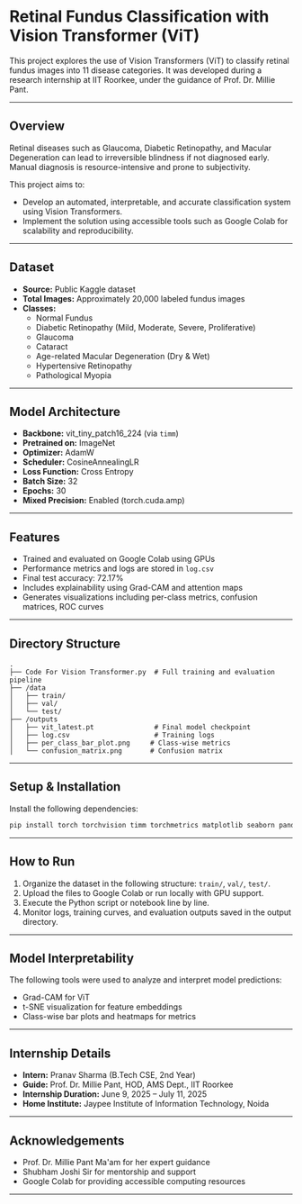 
# Retinal Fundus Classification with Vision Transformer (ViT)

This project explores the use of Vision Transformers (ViT) to classify retinal fundus images into 11 disease categories. It was developed during a research internship at IIT Roorkee, under the guidance of Prof. Dr. Millie Pant.

---

## Overview

Retinal diseases such as Glaucoma, Diabetic Retinopathy, and Macular Degeneration can lead to irreversible blindness if not diagnosed early. Manual diagnosis is resource-intensive and prone to subjectivity.

This project aims to:
- Develop an automated, interpretable, and accurate classification system using Vision Transformers.
- Implement the solution using accessible tools such as Google Colab for scalability and reproducibility.

---

## Dataset

- **Source:** Public Kaggle dataset
- **Total Images:** Approximately 20,000 labeled fundus images
- **Classes:**
  - Normal Fundus
  - Diabetic Retinopathy (Mild, Moderate, Severe, Proliferative)
  - Glaucoma
  - Cataract
  - Age-related Macular Degeneration (Dry & Wet)
  - Hypertensive Retinopathy
  - Pathological Myopia

---

## Model Architecture

- **Backbone:** vit_tiny_patch16_224 (via `timm`)
- **Pretrained on:** ImageNet
- **Optimizer:** AdamW
- **Scheduler:** CosineAnnealingLR
- **Loss Function:** Cross Entropy
- **Batch Size:** 32
- **Epochs:** 30
- **Mixed Precision:** Enabled (torch.cuda.amp)

---

## Features

- Trained and evaluated on Google Colab using GPUs
- Performance metrics and logs are stored in `log.csv`
- Final test accuracy: 72.17%
- Includes explainability using Grad-CAM and attention maps
- Generates visualizations including per-class metrics, confusion matrices, ROC curves

---

## Directory Structure

```
.
├── Code For Vision Transformer.py  # Full training and evaluation pipeline
├── /data
│   ├── train/
│   ├── val/
│   └── test/
├── /outputs
│   ├── vit_latest.pt               # Final model checkpoint
│   ├── log.csv                     # Training logs
│   ├── per_class_bar_plot.png     # Class-wise metrics
│   └── confusion_matrix.png       # Confusion matrix
```

---

## Setup & Installation

Install the following dependencies:

```bash
pip install torch torchvision timm torchmetrics matplotlib seaborn pandas scikit-learn opencv-python
```

---

## How to Run

1. Organize the dataset in the following structure: `train/`, `val/`, `test/`.
2. Upload the files to Google Colab or run locally with GPU support.
3. Execute the Python script or notebook line by line.
4. Monitor logs, training curves, and evaluation outputs saved in the output directory.

---

## Model Interpretability

The following tools were used to analyze and interpret model predictions:
- Grad-CAM for ViT
- t-SNE visualization for feature embeddings
- Class-wise bar plots and heatmaps for metrics

---

## Internship Details

- **Intern:** Pranav Sharma (B.Tech CSE, 2nd Year)  
- **Guide:** Prof. Dr. Millie Pant, HOD, AMS Dept., IIT Roorkee  
- **Internship Duration:** June 9, 2025 – July 11, 2025  
- **Home Institute:** Jaypee Institute of Information Technology, Noida

---

## Acknowledgements

- Prof. Dr. Millie Pant Ma'am for her expert guidance  
- Shubham Joshi Sir for mentorship and support  
- Google Colab for providing accessible computing resources

---
